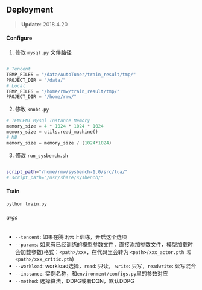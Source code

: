## Deployment

> **Update**: 2018.4.20


#### Configure

1. 修改 `mysql.py` 文件路径

````python

# Tencent
TEMP_FILES = "/data/AutoTuner/train_result/tmp/"
PROJECT_DIR = "/data/"
# Local
TEMP_FILES = "/home/rmw/train_result/tmp/"
PROJECT_DIR = "/home/rmw/"
````

2. 修改 `knobs.py`

````python
# TENCENT Mysql Instance Memory
memory_size = 4 * 1024 * 1024 * 1024
memory_size = utils.read_machine()
# MB
memory_size = memory_size / (1024*1024)
````

3. 修改 `run_sysbench.sh`

````bash

script_path="/home/rmw/sysbench-1.0/src/lua/"
# script_path="/usr/share/sysbench/"
````


#### Train

````bash
python train.py 
````

###### args

* `--tencent`: 如果在腾讯云上训练，开启这个选项
* `--params`: 如果有已经训练的模型参数文件，直接添加参数文件，模型加载时会加载参数(格式：`<path>/xxx`，在代码里会转为 `<path>/xxx_actor.pth 和 <path>/xxx_critic.pth`) 
* `--workload`: workload选择，`read`: 只读， `write`: 只写，`readwrite`: 读写混合
* `--instance`: 实例名称，和`environment/configs.py`里的参数对应
* `--method`: 选择算法，DDPG或者DQN，默认DDPG 

